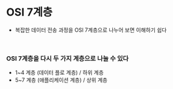 # OSI 7계층
- 복잡한 데이터 전송 과정을 OSI 7계층으로 나누어 보면 이해하기 쉽다

<br>

### OSI 7계층을 다시 두 가지 계층으로 나눌 수 있다
- 1~4 계층 (데이터 플로 계층) / 하위 계층
- 5~7 계층 (애플리케이션 계층) / 상위 계층























